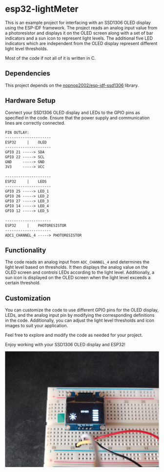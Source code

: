 # esp32-lightMeter

This is an example project for interfacing with an SSD1306 OLED display using the ESP-IDF framework. The project reads an analog input value from a photoresistor and displays it on the OLED screen along with a set of bar indicators and a sun icon to represent light levels. The additional five LED indicators which are independent from the OLED display represent different light level thresholds.

Most of the code if not all of it is written in C.

## Dependencies

This project depends on the [nopnop2002/esp-idf-ssd1306](https://github.com/nopnop2002/esp-idf-ssd1306) library.

## Hardware Setup

Connect your SSD1306 OLED display and LEDs to the GPIO pins as specified in the code. Ensure that the power supply and communication lines are correctly connected.

```
PIN OUTLAY:
---------------------
ESP32     |    OLED
---------------------
GPIO 21 -----> SDA
GPIO 22 -----> SCL
GND     -----> GND
3V3     -----> VCC

---------------------
ESP32     |    LEDS
---------------------
GPIO 25 -----> LED_1
GPIO 26 -----> LED_2
GPIO 27 -----> LED_3
GPIO 14 -----> LED_4
GPIO 12 -----> LED_5

---------------------
ESP32     |    PHOTORESISTOR
---------------------
ADC1_CHANNEL_4 -----> PHOTORESISTOR
```

## Functionality

The code reads an analog input from `ADC_CHANNEL_4` and determines the light level based on thresholds. It then displays the analog value on the OLED screen and controls LEDs according to the light level. Additionally, a sun icon is displayed on the OLED screen when the light level exceeds a certain threshold.

## Customization

You can customize the code to use different GPIO pins for the OLED display, LEDs, and the analog input pin by modifying the corresponding definitions in the code. Additionally, you can adjust the light level thresholds and icon images to suit your application.

Feel free to explore and modify the code as needed for your project.

Enjoy working with your SSD1306 OLED display and ESP32!

![Project_In_Action](Example.jpg)
